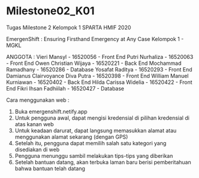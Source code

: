 # Milestone02_K01
Tugas Milestone 2 Kelompok 1 SPARTA HMIF 2020

EmergenShift : Ensuring Firsthand Emergency at Any Case
Kelompok 1 - MGKL

ANGGOTA :
Vieri Mansyl 			                - 16520056 - Front End
Putri Nurhaliza 				          - 16520063 - Front End
Owen Christian Wijaya 	      		- 16520221 - Back End
Mochammad Ramadhany 	          	- 16520286 - Database
Yosafat Raditya 			          	- 16520293 - Front End
Damianus Clairvoyance Diva Putra 	- 16520398 - Front End
William Manuel Kurniawan 	      	- 16520402 - Back End
Hilda Carissa Widelia 		      	- 16520422 - Front End
Fikri Ihsan Fadhiilah 		       	- 16520427 - Database

Cara menggunakan web :
1. Buka emergenshift.netify.app
2. Untuk pengguna awal, dapat mengisi kredensial di pilihan kredensial di atas kanan web
3. Untuk keadaan darurat, dapat langsung memasukkan alamat atau menggunakan alamat sekarang (dengan GPS)
4. Setelah itu, pengguna dapat memilih salah satu kategori yang disediakan di web
5. Pengguna menunggu sambil melakukan tips-tips yang diberikan
6. Setelah bantuan datang, akan terbuka laman baru berisi pemberitahuan bahwa bantuan telah datang
